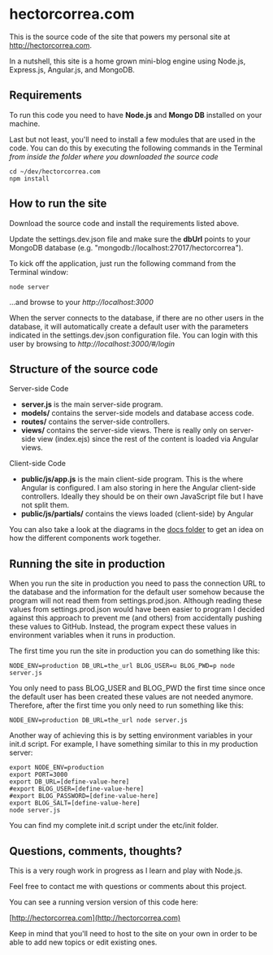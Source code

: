 hectorcorrea.com
================
This is the source code of the site that powers my personal site at http://hectorcorrea.com. 

In a nutshell, this site is a home grown mini-blog engine using Node.js, Express.js, Angular.js, and MongoDB.


Requirements
------------
To run this code you need to have **Node.js** and **Mongo DB** 
installed on your machine. 

Last but not least, you'll need to install a few modules that are used in the code. You can do this by executing the following commands in the Terminal 
*from inside the folder where you downloaded the source code*

    cd ~/dev/hectorcorrea.com
    npm install 


How to run the site
-------------------
Download the source code and install the requirements listed above.

Update the settings.dev.json file and make sure the **dbUrl** points to your MongoDB database (e.g. "mongodb://localhost:27017/hectorcorrea"). 

To kick off the application, just run the following command from the Terminal window: 

    node server

...and browse to your *http://localhost:3000* 

When the server connects to the database, if there are no other users in the database, it will automatically create a default user with the parameters indicated in the settings.dev.json configuration file. You can login with this user by browsing to *http://localhost:3000/#/login*


Structure of the source code
----------------------------

Server-side Code

* **server.js** is the main server-side program. 
* **models/** contains the server-side models and database access code.
* **routes/** contains the server-side controllers.
* **views/** contains the server-side views. There is really only on server-side view (index.ejs) since the rest of the content is loaded via Angular views.

Client-side Code

* **public/js/app.js** is the main client-side program. This is the where Angular is configured. I am also storing in here the Angular client-side controllers. Ideally they should be on their own JavaScript file but I have not split them.
* **public/js/partials/** contains the views loaded (client-side) by Angular

You can also take a look at the diagrams in the [docs folder](https://github.com/hectorcorrea/hectorcorrea.com/tree/master/docs) to get an idea on how the different components work together.


Running the site in production
------------------------------
When you run the site in production you need to pass the connection URL to the database and the information for the default user somehow because the program will not read them from settings.prod.json. Although reading these values from settings.prod.json would have been easier to program I decided against this approach to prevent me (and others) from accidentally pushing these values to GitHub. Instead, the program expect these values in environment variables when it runs in production. 

The first time you run the site in production you can do something like this:

    NODE_ENV=production DB_URL=the_url BLOG_USER=u BLOG_PWD=p node server.js

You only need to pass BLOG_USER and BLOG_PWD the first time since once the default user has been created these values are not needed anymore. Therefore, after the first time you only need to run something like this:

    NODE_ENV=production DB_URL=the_url node server.js

Another way of achieving this is by setting environment variables in your init.d script. For example, I have something similar to this in my production server:

    export NODE_ENV=production
    export PORT=3000
    export DB_URL=[define-value-here]
    #export BLOG_USER=[define-value-here]
    #export BLOG_PASSWORD=[define-value-here]
    export BLOG_SALT=[define-value-here]
    node server.js

You can find my complete init.d script under the etc/init folder.


Questions, comments, thoughts?
------------------------------
This is a very rough work in progress as I learn and play with Node.js.

Feel free to contact me with questions or comments about this project.

You can see a running version version of this code here:

  [http://hectorcorrea.com](http://hectorcorrea.com)

Keep in mind that you'll need to host to the site on your own in order to be able to add new topics or edit existing ones. 
